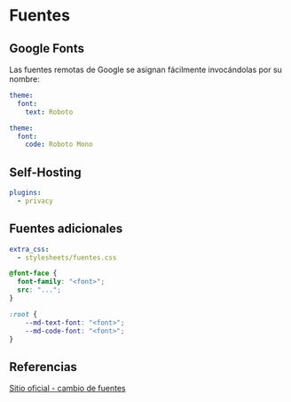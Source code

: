 

# Fuentes




## Google Fonts


Las fuentes remotas de Google se asignan fácilmente invocándolas por su nombre:


``` yaml title="Fuentes de Google - texto y enlaces"
theme:
  font:
    text: Roboto
```

``` yaml title="Fuentes de Google - bloques de código"
theme:
  font:
    code: Roboto Mono
```



## Self-Hosting





``` yaml title="Self-Hosting de fuentes"
plugins:
  - privacy
```



## Fuentes adicionales


``` yaml title="Fuentes adicionales  - Habilitación"
extra_css:
  - stylesheets/fuentes.css
```


```css  title="Fuentes adicionales- Agregado"
@font-face {
  font-family: "<font>";
  src: "...";
}
```


```css  title="Fuentes adicionales - Uso"
:root {
    --md-text-font: "<font>"; 
    --md-code-font: "<font>";
}
```



## Referencias


[Sitio oficial - cambio de fuentes](https://squidfunk.github.io/mkdocs-material/setup/changing-the-fonts/#additional-fonts-regular-font)